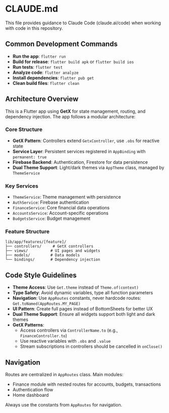 # CLAUDE.md

This file provides guidance to Claude Code (claude.ai/code) when working with code in this repository.

## Common Development Commands

- **Run the app**: `flutter run`
- **Build for release**: `flutter build apk` or `flutter build ios`
- **Run tests**: `flutter test`
- **Analyze code**: `flutter analyze`
- **Install dependencies**: `flutter pub get`
- **Clean build files**: `flutter clean`

## Architecture Overview

This is a Flutter app using **GetX** for state management, routing, and dependency injection. The app follows a modular architecture:

### Core Structure
- **GetX Pattern**: Controllers extend `GetxController`, use `.obs` for reactive state
- **Service Layer**: Persistent services registered in `AppBinding` with `permanent: true`
- **Firebase Backend**: Authentication, Firestore for data persistence
- **Dual Theme Support**: Light/dark themes via `AppTheme` class, managed by `ThemeService`

### Key Services
- `ThemeService`: Theme management with persistence
- `AuthService`: Firebase authentication
- `FinanceService`: Core financial data operations
- `AccountsService`: Account-specific operations
- `BudgetsService`: Budget management

### Feature Structure
```
lib/app/features/[feature]/
├── controllers/     # GetX controllers
├── views/          # UI pages and widgets
├── models/         # Data models
└── bindings/       # Dependency injection
```

## Code Style Guidelines

- **Theme Access**: Use `Get.theme` instead of `Theme.of(context)`
- **Type Safety**: Avoid dynamic variables, type all function parameters
- **Navigation**: Use `AppRoutes` constants, never hardcode routes: `Get.toNamed(AppRoutes.MY_PAGE)`
- **UI Pattern**: Create full pages instead of BottomSheets for better UX
- **Dual Theme Support**: Ensure all widgets support both light and dark themes
- **GetX Patterns**:
  - Access controllers via `ControllerName.to` (e.g., `FinanceController.to`)
  - Use reactive variables with `.obs` and `.value`
  - Stream subscriptions in controllers should be cancelled in `onClose()`

## Navigation

Routes are centralized in `AppRoutes` class. Main modules:
- Finance module with nested routes for accounts, budgets, transactions
- Authentication flow
- Home dashboard

Always use the constants from `AppRoutes` for navigation.